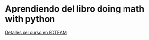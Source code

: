 # Aprendiendo del libro doing math with python

[Detalles del curso en EDTEAM](https://ed.team/git)
